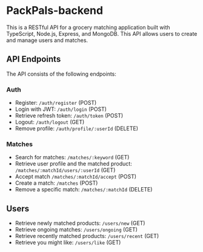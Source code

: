 # PackPals-backend

This is a RESTful API for a grocery matching application built with TypeScript, Node.js, Express, and MongoDB. This API allows users to create and manage users and matches.

## API Endpoints

The API consists of the following endpoints:

### Auth
- Register: `/auth/register` (POST)
- Login with JWT: `/auth/login` (POST)
- Retrieve refresh token: `/auth/token` (POST)
- Logout: `/auth/logout` (GET)
- Remove profile: `/auth/profile/:userId` (DELETE)

### Matches
- Search for matches: `/matches/:keyword` (GET)
- Retrieve user profile and the matched product: `/matches/:matchId/users/:userId` (GET)
- Accept match `/matches/:matchId/accept` (POST)
- Create a match: `/matches` (POST)
- Remove a specific match: `/matches/:matchId` (DELETE)

## Users
- Retrieve newly matched products: `/users/new` (GET)
- Retrieve ongoing matches: `/users/ongoing` (GET)
- Retrieve recently matched products: `/users/recent` (GET)
- Retrieve you might like: `/users/like` (GET)

